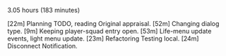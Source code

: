 3.05 hours (183 minutes)

[22m] Planning TODO, reading Original appraisal.
[52m] Changing dialog type.
[9m]  Keeping player-squad entry open.
[53m] Life-menu update events, light menu update.
[23m] Refactoring Testing local.
[24m] Disconnect Notification.